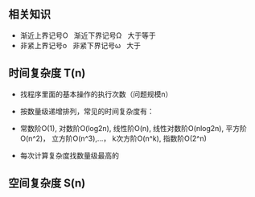 ## 相关知识
- 渐近上界记号O   渐近下界记号Ω   大于等于
- 非紧上界记号o   非紧下界记号ω   大于

## 时间复杂度 T(n)
- 找程序里面的基本操作的执行次数（问题规模n）
- 按数量级递增排列，常见的时间复杂度有：
- 常数阶O(1),  对数阶O(log2n),  线性阶O(n),  线性对数阶O(nlog2n),  平方阶O(n^2)， 立方阶O(n^3),...， k次方阶O(n^k), 指数阶O(2^n) 

- 每次计算复杂度找数量级最高的



## 空间复杂度 S(n)




